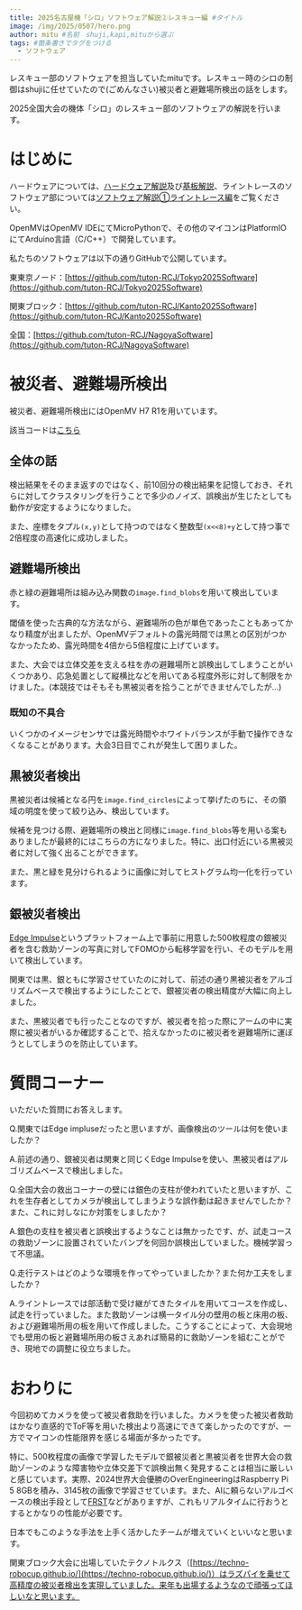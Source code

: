 ```yaml
---
title: 2025名古屋機「シロ」ソフトウェア解説②レスキュー編 #タイトル
image: /img/2025/0507/hero.png
author: mitu #名前　shuji,kapi,mituから選ぶ
tags: #箇条書きでタグをつける
  - ソフトウェア
---
```


レスキュー部のソフトウェアを担当していたmituです。レスキュー時のシロの制御はshujiに任せていたので(ごめんなさい)被災者と避難場所検出の話をします。

2025全国大会の機体「シロ」のレスキュー部のソフトウェアの解説を行います。

# はじめに
ハードウェアについては、[ハードウェア解説](https://tuton-rcj.jp/20250405/)及び[基板解説](https://tuton-rcj.jp/20250427/)、ライントレースのソフトウェア部については[ソフトウェア解説①ライントレース編](https://tuton-rcj.jp/20250507)をご覧ください。


OpenMVはOpenMV IDEにてMicroPythonで、その他のマイコンはPlatformIOにてArduino言語（C/C++）で開発しています。


私たちのソフトウェアは以下の通りGitHubで公開しています。


東東京ノード：[https://github.com/tuton-RCJ/Tokyo2025Software](https://github.com/tuton-RCJ/Tokyo2025Software)


関東ブロック：[https://github.com/tuton-RCJ/Kanto2025Software](https://github.com/tuton-RCJ/Kanto2025Software)


全国：[https://github.com/tuton-RCJ/NagoyaSoftware](https://github.com/tuton-RCJ/NagoyaSoftware)



# 被災者、避難場所検出
被災者、避難場所検出にはOpenMV H7 R1を用いています。

該当コードは[こちら](https://github.com/tuton-RCJ/NagoyaSoftware/blob/main/OpenMV/main.py)

## 全体の話
検出結果をそのまま返すのではなく、前10回分の検出結果を記憶しておき、それらに対してクラスタリングを行うことで多少のノイズ、誤検出が生じたとしても動作が安定するようになりました。


また、座標をタプル`(x,y)`として持つのではなく整数型`(x<<8)+y`として持つ事で2倍程度の高速化に成功しました。


## 避難場所検出
赤と緑の避難場所は組み込み関数の`image.find_blobs`を用いて検出しています。


閾値を使った古典的な方法ながら、避難場所の色が単色であったこともあってかなり精度が出ましたが、OpenMVデフォルトの露光時間では黒との区別がつかなかったため、露光時間を4倍から5倍程度に上げています。


また、大会では立体交差を支える柱を赤の避難場所と誤検出してしまうことがいくつかあり、応急処置として縦横比などを用いてある程度外形に対して制限をかけました。(本競技ではそもそも黒被災者を拾うことができませんでしたが…)


### 既知の不具合
いくつかのイメージセンサでは露光時間やホワイトバランスが手動で操作できなくなることがあります。大会3日目でこれが発生して困りました。


## 黒被災者検出
黒被災者は候補となる円を`image.find_circles`によって挙げたのちに、その領域の明度を使って絞り込み、検出しています。


候補を見つける際、避難場所の検出と同様に`image.find_blobs`等を用いる案もありましたが最終的にはこちらの方になりました。特に、出口付近にいる黒被災者に対して強く出ることができます。


また、黒と緑を見分けられるように画像に対してヒストグラム均一化を行っています。


## 銀被災者検出
[Edge Impulse](https://edgeimpulse.com/)というプラットフォーム上で事前に用意した500枚程度の銀被災者を含む救助ゾーンの写真に対してFOMOから転移学習を行い、そのモデルを用いて検出しています。


関東では黒、銀ともに学習させていたのに対して、前述の通り黒被災者をアルゴリズムベースで検出するようにしたことで、銀被災者の検出精度が大幅に向上しました。


また、黒被災者でも行ったことなのですが、被災者を拾った際にアームの中に実際に被災者がいるか確認することで、拾えなかったのに被災者を避難場所に運ぼうとしてしまうのを防止しています。


# 質問コーナー
いただいた質問にお答えします。


Q.関東ではEdge impluseだったと思いますが、画像検出のツールは何を使いましたか？

A.前述の通り、銀被災者は関東と同じくEdge Impulseを使い、黒被災者はアルゴリズムベースで検出しました。


Q.全国大会の救出コーナーの壁には銀色の支柱が使われていたと思いますが、これを生存者としてカメラが検出してしまうような誤作動は起きませんでしたか？また、これに対しなにか対策をしましたか？

A.銀色の支柱を被災者と誤検出するようなことは無かったです、が、試走コースの救助ゾーンに設置されていたバンプを何回か誤検出していました。機械学習って不思議。


Q.走行テストはどのような環境を作ってやっていましたか？また何か工夫をしましたか？

A.ライントレースでは部活動で受け継がてきたタイルを用いてコースを作成し、試走を行っていました。また救助ゾーンは横一タイル分の壁用の板と床用の板、および避難場所用の板を用いて作成しました。こうすることによって、大会現地でも壁用の板と避難場所用の板さえあれば簡易的に救助ゾーンを組むことができ、現地での調整に役立ちました。


# おわりに


今回初めてカメラを使って被災者救助を行いました。カメラを使った被災者救助はかなり直感的でToF等を用いた検出より高速にできて楽しかったのですが、一方でマイコンの性能限界を感じる場面が多かったです。


特に、500枚程度の画像で学習したモデルで銀被災者と黒被災者を世界大会の救助ゾーンのような障害物や立体交差下で誤検出無く発見することは相当に厳しいと感じています。実際、2024世界大会優勝のOverEngineeringはRaspberry Pi 5 8GBを積み、3145枚の画像で学習させています。また、AIに頼らないアルゴベースの検出手段として[FRST](https://link.springer.com/content/pdf/10.1007/3-540-47969-4_24.pdf)などがありますが、これもリアルタイムに行おうとするとかなりの性能が必要です。


日本でもこのような手法を上手く活かしたチームが増えていくといいなと思います。

関東ブロック大会に出場していたテクノトルクス（[https://techno-robocup.github.io/](https://techno-robocup.github.io/)）はラズパイを乗せて高精度の被災者検出を実現していました。来年も出場するようなので頑張ってほしいなと思います。